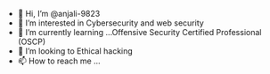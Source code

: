 - 👋 Hi, I’m @anjali-9823
- 👀 I’m interested in Cybersecurity and web security 
- 🌱 I’m currently learning ...Offensive Security Certified Professional (OSCP)
- 💞️ I’m looking to Ethical hacking
- 📫 How to reach me ...

<!---
anjali-9823/anjali-9823 is a ✨ special ✨ repository because its `README.md` (this file) appears on your GitHub profile.
You can click the Preview link to take a look at your changes.
--->
